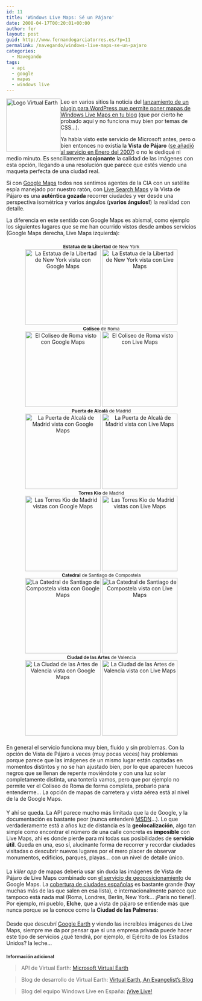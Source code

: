```yaml
---
id: 11
title: 'Windows Live Maps: Sé un Pájaro'
date: 2008-04-17T00:20:01+00:00
author: fer
layout: post
guid: http://www.fernandogarciatorres.es/?p=11
permalink: /navegando/windows-live-maps-se-un-pajaro
categories:
  - Navegando
tags:
  - api
  - google
  - mapas
  - windows live
---
```

 <img class="alignleft" style="float: left;" src="/img/post/logo_virtualearth.jpg" alt="Logo Virtual Earth" width="144" height="141" />Leo en varios sitios la noticia del <a href="http://vivewindowslive.spaces.live.com/blog/cns!F5F71FDC0E6BC7DD!780.entry" target="_blank">lanzamiento de un plugin para WordPress que permite poner mapas de Windows Live Maps en tu blog</a> (que por cierto he probado aquí y no funciona muy bien por temas de CSS&#8230;).

Ya había visto este servicio de Microsoft antes, pero o bien entonces no existía la **Vista de Pájaro** (<a title="Anuncio de la Vista de Pájaro en Live Maps" href="http://vivewindowslive.spaces.live.com/blog/cns!F5F71FDC0E6BC7DD!158.entry" target="_blank">se añadió al servicio en Enero del 2007</a>) o no le dediqué ni medio minuto. Es sencillamente **acojonante** la calidad de las imágenes con esta opción, llegando a una resolución que parece que estés viendo una maqueta perfecta de una ciudad real.

Si con <a title="Google Maps" href="http://maps.google.com/" target="_blank">Google Maps</a> todos nos sentimos agentes de la CIA con un satélite espía manejado por nuestro ratón, con <a title="Live Search Maps" href="http://maps.live.com/" target="_blank">Live Search Maps</a> y la Vista de Pájaro es una **auténtica gozada** recorrer ciudades y ver desde una perspectiva isométrica y varios ángulos (**¡varios ángulos!**) la realidad con detalle.

La diferencia en este sentido con Google Maps es abismal, como ejemplo los siguientes lugares que se me han ocurrido vistos desde ambos servicios (Google Maps derecha, Live Maps izquierda):

<!--more-->

<div style="margin-top:20px;width:100%;text-align:center;">
  <span style="font-size:12px;"><strong>Estatua de la Libertad</strong> de New York</span><br /> <a class="lightview" title="La Estatua de la Libertad de New York vista con Google Maps" rel="gallery[livemaps]" href="/img/post/live_maps/libertad_google.jpg"><img class="lightview" src="/img/post/live_maps/libertad_google_mini.jpg" alt="La Estatua de la Libertad de New York vista con Google Maps" width="200" height="200" /></a> <a class="lightview" title="La Estatua de la Libertad de New York vista con Live Maps" rel="gallery[livemaps]" href="/img/post/live_maps/libertad_live.jpg"><img class="lightview" src="/img/post/live_maps/libertad_live_mini.jpg" alt="La Estatua de la Libertad de New York vista con Live Maps" width="200" height="200" /></a>
</div>

<div style="width:100%;text-align:center;">
  <span style="font-size:12px;"><strong>Coliseo</strong> de Roma</span><br /> <a class="lightview" title="El Coliseo de Roma visto con Google Maps" rel="gallery[livemaps]" href="/img/post/live_maps/coliseo_google.jpg"><img class="lightview" src="/img/post/live_maps/coliseo_google_mini.jpg" alt="El Coliseo de Roma visto con Google Maps" width="200" height="200" /></a> <a class="lightview" title="El Coliseo de Roma visto con Live Maps" rel="gallery[livemaps]" href="/img/post/live_maps/coliseo_live.jpg"><img class="lightview" src="/img/post/live_maps/coliseo_live_mini.jpg" alt="El Coliseo de Roma visto con Live Maps" width="200" height="200" /></a>
</div>

<div style="width:100%;text-align:center;">
  <span style="font-size:12px;"><strong>Puerta de Alcalá</strong> de Madrid</span><br /> <a class="lightview" title="La Puerta de Alcalá de Madrid vista con Google Maps" rel="gallery[livemaps]" href="/img/post/live_maps/alcala_google.jpg"><img class="lightview" src="/img/post/live_maps/alcala_google_mini.jpg" alt="La Puerta de Alcalá de Madrid vista con Google Maps" width="200" height="200" /></a> <a class="lightview" title="La Puerta de Alcalá de Madrid vista con Live Maps" rel="gallery[livemaps]" href="/img/post/live_maps/alcala_live.jpg"><img class="lightview" src="/img/post/live_maps/alcala_live_mini.jpg" alt="La Puerta de Alcalá de Madrid vista con Live Maps" width="200" height="200" /></a>
</div>

<div style="width:100%;text-align:center;">
  <span style="font-size:12px;"><strong>Torres Kio</strong> de Madrid</span><br /> <a class="lightview" title="Las Torres Kio de Madrid vistas con Google Maps" rel="gallery[livemaps]" href="/img/post/live_maps/kio_google.jpg"><img class="lightview" src="/img/post/live_maps/kio_google_mini.jpg" alt="Las Torres Kio de Madrid vistas con Google Maps" width="200" height="200" /></a> <a class="lightview" title="Las Torres Kio de Madrid vistas con Live Maps" rel="gallery[livemaps]" href="/img/post/live_maps/kio_live.jpg"><img class="lightview" src="/img/post/live_maps/kio_live_mini.jpg" alt="Las Torres Kio de Madrid vistas con Live Maps" width="200" height="200" /></a>
</div>

<div style="width:100%;text-align:center;">
  <span style="font-size:12px;"><strong>Catedral</strong> de Santiago de Compostela</span><br /> <a class="lightview" title="La Catedral de Santiago de Compostela vista con Google Maps" rel="gallery[livemaps]" href="/img/post/live_maps/santiago_google.jpg"><img class="lightview" src="/img/post/live_maps/santiago_google_mini.jpg" alt="La Catedral de Santiago de Compostela vista con Google Maps" width="200" height="200" /></a> <a class="lightview" title="La Catedral de Santiago de Compostela vista con Live Maps" rel="gallery[livemaps]" href="/img/post/live_maps/santiago_live.jpg"><img class="lightview" src="/img/post/live_maps/santiago_live_mini.jpg" alt="La Catedral de Santiago de Compostela vista con Live Maps" width="200" height="200" /></a>
</div>

<div style="width:100%;text-align:center;">
  <span style="font-size:12px;"><strong>Ciudad de las Artes</strong> de Valencia</span><br /> <a class="lightview" title="La Ciudad de las Artes de Valencia vista con Google Maps" rel="gallery[livemaps]" href="/img/post/live_maps/ciudadartes_google.jpg"><img class="lightview" src="/img/post/live_maps/ciudadartes_google_mini.jpg" alt="La Ciudad de las Artes de Valencia vista con Google Maps" width="200" height="200" /></a> <a class="lightview" title="La Ciudad de las Artes de Valencia vista con Live Maps" rel="gallery[livemaps]" href="/img/post/live_maps/ciudadartes_live.jpg"><img class="lightview" src="/img/post/live_maps/ciudadartes_live_mini.jpg" alt="La Ciudad de las Artes de Valencia vista con Live Maps" width="200" height="200" /></a>
</div>

<p style="margin-top:20px;">
  En general el servicio funciona muy bien, fluido y sin problemas. Con la opción de Vista de Pájaro a veces (muy pocas veces) hay problemas porque parece que las imágenes de un mismo lugar están captadas en momentos distintos y no se han ajustado bien, por lo que aparecen huecos negros que se llenan de repente moviéndote y con una luz solar completamente distinta, una tontería vamos, pero que por ejemplo no permite ver el Coliseo de Roma de forma completa, probarlo para entenderme&#8230; La opción de mapas de carretera y vista aérea está al nivel de la de Google Maps.
</p>

<p style="margin-top:20px;">
  Y ahí se queda. La API parece mucho más límitada que la de Google, y la documentación es bastante peor (nunca entenderé <a title="Microsoft Developer Network, el centro de desarrollo de Microsoft" href="http://msdn2.microsoft.com/" target="_blank">MSDN</a>&#8230;). Lo que verdaderamente está a años luz de distancia es la <strong>geolocalización</strong>, algo tan simple como encontrar el número de una calle concreta es <span style="color: #888888;"><span style="color: #000000;"><strong>imposible</strong></span> </span>con Live Maps, ahí es donde pierde para mi todas sus posibilidades de <strong>servicio útil</strong>. Queda en una, eso sí, alucinante forma de recorrer y recordar ciudades visitadas o descubrir nuevos lugares por el mero placer de observar monumentos, edificios, parques, playas&#8230; con un nivel de detalle único.
</p>

<p style="margin-top:20px;">
  La <em>killer app</em> de mapas debería usar sin duda las imágenes de Vista de Pájaro de Live Maps combinado con <a title="El servicio de geoposicionamiento de Google Maps" href="http://code.google.com/apis/maps/documentation/services.html#Geocoding" target="_blank">el servicio de geoposicionamiento</a> de Google Maps. La <a title="Ciudades españolas con mapas a Vista de Pájaro en Live Maps" href="http://maps.live.com/?v=2&cid=F5F71FDC0E6BC7DD!496&encType=1" target="_blank">cobertura de ciudades españolas</a> es bastante grande (hay muchas más de las que salen en esa lista), e internacionalmente parece que tampoco está nada mal (Roma, Londres, Berlín, New York&#8230; ¡París no tiene!). Por ejemplo, mi pueblo, <strong>Elche</strong>, que a vista de pájaro se entiende más que nunca porque se la conoce como la <strong>Ciudad de las Palmeras</strong>:
</p>

<div style="margin-top:20px;width:100%;text-align:center;">
</div>

<p style="margin-top:20px;">
  Desde que descubrí <a title="Google Earth" href="http://earth.google.com/" target="_blank">Google Earth</a> y viendo las increíbles imágenes de Live Maps, siempre me da por pensar que si una empresa privada puede hacer este tipo de servicios ¿qué tendrá, por ejemplo, el Ejército de los Estados Unidos? la leche&#8230;
</p>

<p style="margin-top:20px;">
  <strong style="font-size:12px;">Información adicional</strong>
</p>

> API de Virtual Earth: <a title="Página de la API de Microsoft Live Maps" href="http://dev.live.com/virtualearth/" target="_blank">Microsoft Virtual Earth</a>
  
> Blog de desarrollo de Virtual Earth: <a title="Blog de desarrollo en inglés de Virtual Earth" href="http://blogs.msdn.com/virtualearth/default.aspx" target="_blank">Virtual Earth, An Evangelist&#8217;s Blog</a>
  
> Blog del equipo Windows Live en España: <a title="Blog del equipo Windows Live en España" href="http://vivewindowslive.spaces.live.com/" target="_blank">¡Vive Live!</a>